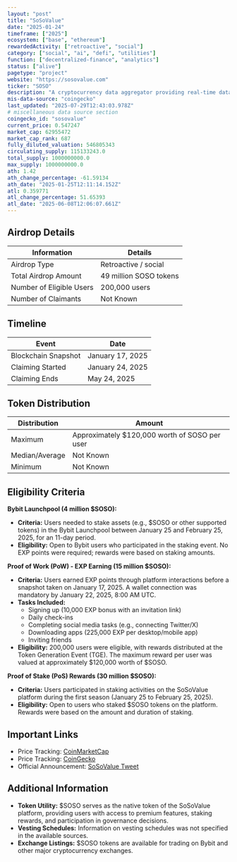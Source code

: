 ```yaml
---
layout: "post"
title: "SoSoValue"
date: "2025-01-24"
timeframe: ["2025"]
ecosystem: ["base", "ethereum"]
rewardedActivity: ["retroactive", "social"]
category: ["social", "ai", "defi", "utilities"]
function: ["decentralized-finance", "analytics"]
status: ["alive"]
pagetype: "project"
website: "https://sosovalue.com"
ticker: "SOSO"
description: "A cryptocurrency data aggregator providing real-time data, market trends, and investment research."
mis-data-source: "coingecko"
last_updated: "2025-07-29T12:43:03.978Z"
# miscellaneous data source section
coingecko_id: "sosovalue"
current_price: 0.547247
market_cap: 62955472
market_cap_rank: 687
fully_diluted_valuation: 546805343
circulating_supply: 115133243.0
total_supply: 1000000000.0
max_supply: 1000000000.0
ath: 1.42
ath_change_percentage: -61.59134
ath_date: "2025-01-25T12:11:14.152Z"
atl: 0.359771
atl_change_percentage: 51.65393
atl_date: "2025-06-08T12:06:07.661Z"
---
```


## Airdrop Details

| Information              | Details                |
| ------------------------ | ---------------------- |
| Airdrop Type             | Retroactive / social   |
| Total Airdrop Amount     | 49 million SOSO tokens |
| Number of Eligible Users | 200,000 users          |
| Number of Claimants      | Not Known              |

## Timeline

| Event               | Date             |
| ------------------- | ---------------- |
| Blockchain Snapshot | January 17, 2025 |
| Claiming Started    | January 24, 2025 |
| Claiming Ends       | May 24, 2025     |

## Token Distribution

| Distribution   | Amount                                        |
| -------------- | --------------------------------------------- |
| Maximum        | Approximately $120,000 worth of SOSO per user |
| Median/Average | Not Known                                     |
| Minimum        | Not Known                                     |

## Eligibility Criteria

**Bybit Launchpool (4 million $SOSO):**

- **Criteria:** Users needed to stake assets (e.g., $SOSO or other supported tokens) in the Bybit Launchpool between January 25 and February 25, 2025, for an 11-day period.
- **Eligibility:** Open to Bybit users who participated in the staking event. No EXP points were required; rewards were based on staking amounts.

**Proof of Work (PoW) - EXP Earning (15 million $SOSO):**

- **Criteria:** Users earned EXP points through platform interactions before a snapshot taken on January 17, 2025. A wallet connection was mandatory by January 22, 2025, 8:00 AM UTC.
- **Tasks Included:**
  - Signing up (10,000 EXP bonus with an invitation link)
  - Daily check-ins
  - Completing social media tasks (e.g., connecting Twitter/X)
  - Downloading apps (225,000 EXP per desktop/mobile app)
  - Inviting friends
- **Eligibility:** 200,000 users were eligible, with rewards distributed at the Token Generation Event (TGE). The maximum reward per user was valued at approximately $120,000 worth of $SOSO.

**Proof of Stake (PoS) Rewards (30 million $SOSO):**

- **Criteria:** Users participated in staking activities on the SoSoValue platform during the first season (January 25 to February 25, 2025).
- **Eligibility:** Open to users who staked $SOSO tokens on the platform. Rewards were based on the amount and duration of staking.

## Important Links

- Price Tracking: [CoinMarketCap](https://coinmarketcap.com/currencies/sosovalue)
- Price Tracking: [CoinGecko](https://www.coingecko.com/en/coins/sosovalue)
- Official Announcement: [SoSoValue Tweet](https://x.com/SoSoValueCrypto/status/1882719938043150485)

## Additional Information

- **Token Utility:** $SOSO serves as the native token of the SoSoValue platform, providing users with access to premium features, staking rewards, and participation in governance decisions.
- **Vesting Schedules:** Information on vesting schedules was not specified in the available sources.
- **Exchange Listings:** $SOSO tokens are available for trading on Bybit and other major cryptocurrency exchanges.
